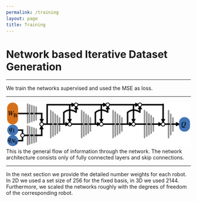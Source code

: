 ```yaml
---
permalink: /training
layout: page
title: Training
---
```


# Network based Iterative Dataset Generation
---
We train the networks supervised and used the MSE as loss.

---
![network](../assets/imgs/training/network.png)
This is the general flow of information through the network.
The network architecture consists only of fully connected layers and skip connections.

---
In the next section we provide the detailed number weights for each robot.
In 2D we used a set size of 256 for the fixed basis, in 3D we used 2144.
Furthermore, we scaled the networks roughly with the degrees of freedom of the corresponding robot. 


